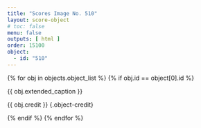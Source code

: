 ```yaml
---
title: "Scores Image No. 510"
layout: score-object
# toc: false
menu: false
outputs: [ html ]
order: 15100
object:
  - id: "510"
---
```


{% for obj in objects.object_list %}
{% if obj.id == object[0].id %}

{{ obj.extended_caption }}

{{ obj.credit }} {.object-credit}

{% endif %}
{% endfor %}
